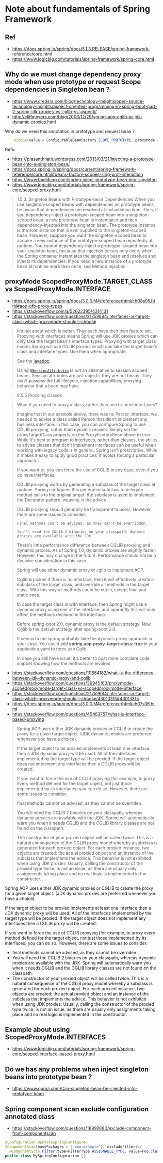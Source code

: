 # Note about fundamentals of Spring Framework

## Ref

- https://docs.spring.io/spring/docs/5.1.3.RELEASE/spring-framework-reference/core.html
- https://www.logicbig.com/tutorials/spring-framework/spring-core.html

## Why do we must change dependency proxy mode when use prototype or request Scope dependencies in Singleton bean ?

- https://www.credera.com/blog/technology-insights/open-source-technology-insights/aspect-oriented-programming-in-spring-boot-part-2-spring-jdk-proxies-vs-cglib-vs-aspectj/
- http://cliffmeyers.com/blog/2006/12/29/spring-aop-cglib-or-jdk-dynamic-proxies.html

Why do we need this annotation in prototype and request bean ?

```java
    @Scope(value = ConfigurableBeanFactory.SCOPE_PROTOTYPE, proxyMode = ScopedProxyMode.TARGET_CLASS)
```

Refs:

- https://prasanthnath.wordpress.com/2013/03/21/injecting-a-prototype-bean-into-a-singleton-bean/
- https://docs.spring.io/spring/docs/current/spring-framework-reference/core.html#beans-factory-scopes-sing-prot-interaction
- https://www.baeldung.com/spring-inject-prototype-bean-into-singleton
- https://www.logicbig.com/tutorials/spring-framework/spring-core/scoped-proxy.html

> 1.5.3. Singleton Beans with Prototype-bean Dependencies
  When you use singleton-scoped beans with dependencies on prototype beans, be aware that dependencies are resolved at instantiation time. Thus, if you dependency-inject a prototype-scoped bean into a singleton-scoped bean, a new prototype bean is instantiated and then dependency-injected into the singleton bean. The prototype instance is the sole instance that is ever supplied to the singleton-scoped bean.
  However, suppose you want the singleton-scoped bean to acquire a new instance of the prototype-scoped bean repeatedly at runtime. You cannot dependency-inject a prototype-scoped bean into your singleton bean, because that injection occurs only once, when the Spring container instantiates the singleton bean and resolves and injects its dependencies. If you need a new instance of a prototype bean at runtime more than once, see Method Injection

## proxyMode ScopedProxyMode.TARGET_CLASS vs ScopedProxyMode.INTERFACE

- https://docs.spring.io/spring/docs/3.0.0.M4/reference/html/ch08s05.html#aop-pfb-proxy-types
- https://stackoverflow.com/a/52622395/4314131
- https://stackoverflow.com/questions/21759684/interfaces-or-target-class-which-proxymode-should-i-choose

> It's not about which is better. They each have their own feature set. Proxying with interfaces means Spring will use JDK proxies which can only take the target bean's interface types.  Proxying with target class means Spring will use CGLIB proxies which can take the target bean's class and interface types. Use them when appropriate.
> 
> See the [javadoc][1].
> 
> Using [`@SessionAttributes`][2] is not an alternative to session scoped beans. Session attributes are just objects, they are not beans. They don't possess the full lifecycle, injection capabilities, proxying behavior that a bean may have.
> 
> 
>   [1]: http://docs.spring.io/spring/docs/current/javadoc-api/org/springframework/context/annotation/ScopedProxyMode.html
>   [2]: http://docs.spring.io/spring/docs/current/javadoc-api/org/springframework/web/bind/annotation/SessionAttributes.html


> 8.5.5 Proxying classes
  
> What if you need to proxy a class, rather than one or more interfaces?
> 
> Imagine that in our example above, there was no Person interface: 
we needed to advise a class called Person that didn't implement any business interface. 
In this case, you can configure Spring to use CGLIB proxying, rather than dynamic proxies.
Simply set the proxyTargetClass property on the ProxyFactoryBean above to true. While it's best to program to interfaces, 
rather than classes, the ability to advise classes that don't implement interfaces can be useful when working with legacy code. (
In general, Spring isn't prescriptive. While it makes it easy to apply good practices, it avoids forcing a particular approach.)
> 
> If you want to, you can force the use of CGLIB in any case, even if you do have interfaces.
> 
> CGLIB proxying works by generating a subclass of the target class at runtime.
Spring configures this generated subclass to delegate method calls to the original target: 
the subclass is used to implement the Decorator pattern, weaving in the advice.
> 
> CGLIB proxying should generally be transparent to users. However, there are some issues to consider:
> 
>     Final methods can't be advised, as they can't be overridden.
> 
>     You'll need the CGLIB 2 binaries on your classpath; dynamic proxies are available with the JDK.
> 
> There's little performance difference between CGLIB proxying and dynamic proxies.
 As of Spring 1.0, dynamic proxies are slightly faster. However, this may change in the future. 
 Performance should not be a decisive consideration in this case.


> Spring will use either dynamic proxy or cglib to implement AOP.
> 
> Cglib is picked if there is no interface, then it will effectively create a subclass of the target class, and override all methods in the target class. With this way all methods could be cut in, except final and static ones.
> 
> In case the target class is with interface, then Spring might use a dynamic proxy using one of the interface, and apprantly this will only affect the methods declared in the interface.
> 
> Before spring-boot 2.0, dynamic proxy is the default strategy. Now Cglib is the default strategy after spring-boot 2.0. 
> 
> It seems to me spring probably take the dynamic proxy approach in your case. You could add **spring.aop.proxy-target-class: true** in your application.yaml to force use Cglib.
> 
> In case you still have issue, it's better to post more complete code snippet showing how the mothods are invoked.


- https://stackoverflow.com/questions/10664182/what-is-the-difference-between-jdk-dynamic-proxy-and-cglib
- https://stackoverflow.com/questions/39945163/proxymode-scopedproxymode-target-class-vs-scopedproxymode-interface
- https://stackoverflow.com/questions/21759684/interfaces-or-target-class-which-proxymode-should-i-choose/43013315#43013315
- https://docs.spring.io/spring/docs/3.0.0.M4/reference/html/ch07s06.html
- https://stackoverflow.com/questions/45463757/what-is-interface-based-proxying


> Spring AOP uses either JDK dynamic proxies or CGLIB to create the
> proxy for a given target object. (JDK dynamic proxies are preferred
> whenever you have a choice).
> 
> If the target object to be proxied implements at least one interface
> then a JDK dynamic proxy will be used. All of the interfaces
> implemented by the target type will be proxied. If the target object
> does not implement any interfaces then a CGLIB proxy will be created.
> 
> If you want to force the use of CGLIB proxying (for example, to proxy
> every method defined for the target object, not just those implemented
> by its interfaces) you can do so. However, there are some issues to
> consider:
> 
> final methods cannot be advised, as they cannot be overriden.
> 
> You will need the CGLIB 2 binaries on your classpath, whereas dynamic
> proxies are available with the JDK. Spring will automatically warn you
> when it needs CGLIB and the CGLIB library classes are not found on the
> classpath.
> 
> The constructor of your proxied object will be called twice. This is a
> natural consequence of the CGLIB proxy model whereby a subclass is
> generated for each proxied object. For each proxied instance, two
> objects are created: the actual proxied object and an instance of the
> subclass that implements the advice. This behavior is not exhibited
> when using JDK proxies. Usually, calling the constructor of the
> proxied type twice, is not an issue, as there are usually only
> assignments taking place and no real logic is implemented in the
> constructor.



Spring AOP uses either JDK dynamic proxies or CGLIB to create the proxy for a given target object. (JDK dynamic proxies are preferred whenever you have a choice).

If the target object to be proxied implements at least one interface then a JDK dynamic proxy will be used. All of the interfaces implemented by the target type will be proxied. If the target object does not implement any interfaces then a CGLIB proxy will be created.

If you want to force the use of CGLIB proxying (for example, to proxy every method defined for the target object, not just those implemented by its interfaces) you can do so. However, there are some issues to consider:

- final methods cannot be advised, as they cannot be overriden.
- You will need the CGLIB 2 binaries on your classpath, whereas dynamic proxies are available with the JDK. Spring will automatically warn you when it needs CGLIB and the CGLIB library classes are not found on the classpath.
- The constructor of your proxied object will be called twice. This is a natural consequence of the CGLIB proxy model whereby a subclass is generated for each proxied object. For each proxied instance, two objects are created: the actual proxied object and an instance of the subclass that implements the advice. This behavior is not exhibited when using JDK proxies. Usually, calling the constructor of the proxied type twice, is not an issue, as there are usually only assignments taking place and no real logic is implemented in the constructor.


## Example about using ScopedProxyMode.INTERFACES 

- https://www.logicbig.com/tutorials/spring-framework/spring-core/scoped-interface-based-proxy.html

## Do we has any problems when inject singleton beans into prototype bean ?

- https://www.quora.com/Can-singleton-bean-be-injected-into-prototype-bean


## Spring component scan exclude configuration annotated class

- https://stackoverflow.com/questions/18992880/exclude-component-from-componentscan

```java
@Configuration @EnableSpringConfigured
@ComponentScan(basePackages = {"com.example"}, excludeFilters={
  @ComponentScan.Filter(type=FilterType.ASSIGNABLE_TYPE, value=Foo.class)})
public class MySpringConfiguration {}
```